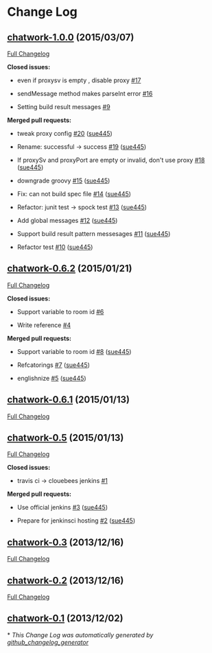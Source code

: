 # Change Log

## [chatwork-1.0.0](https://github.com/jenkinsci/chatwork-plugin/tree/chatwork-1.0.0) (2015/03/07)

[Full Changelog](https://github.com/jenkinsci/chatwork-plugin/compare/chatwork-0.6.2...chatwork-1.0.0)

**Closed issues:**

- even if proxysv is empty , disable proxy [\#17](https://github.com/jenkinsci/chatwork-plugin/issues/17)

- sendMessage method makes parseInt error [\#16](https://github.com/jenkinsci/chatwork-plugin/issues/16)

- Setting build result messages [\#9](https://github.com/jenkinsci/chatwork-plugin/issues/9)

**Merged pull requests:**

- tweak proxy config [\#20](https://github.com/jenkinsci/chatwork-plugin/pull/20) ([sue445](https://github.com/sue445))

- Rename: successful -\> success [\#19](https://github.com/jenkinsci/chatwork-plugin/pull/19) ([sue445](https://github.com/sue445))

- If proxySv and proxyPort are empty or invalid, don't use proxy [\#18](https://github.com/jenkinsci/chatwork-plugin/pull/18) ([sue445](https://github.com/sue445))

- downgrade groovy [\#15](https://github.com/jenkinsci/chatwork-plugin/pull/15) ([sue445](https://github.com/sue445))

- Fix: can not build spec file [\#14](https://github.com/jenkinsci/chatwork-plugin/pull/14) ([sue445](https://github.com/sue445))

- Refactor: junit test -\> spock test [\#13](https://github.com/jenkinsci/chatwork-plugin/pull/13) ([sue445](https://github.com/sue445))

- Add global messages [\#12](https://github.com/jenkinsci/chatwork-plugin/pull/12) ([sue445](https://github.com/sue445))

-  Support build result pattern messesages [\#11](https://github.com/jenkinsci/chatwork-plugin/pull/11) ([sue445](https://github.com/sue445))

- Refactor test [\#10](https://github.com/jenkinsci/chatwork-plugin/pull/10) ([sue445](https://github.com/sue445))

## [chatwork-0.6.2](https://github.com/jenkinsci/chatwork-plugin/tree/chatwork-0.6.2) (2015/01/21)

[Full Changelog](https://github.com/jenkinsci/chatwork-plugin/compare/chatwork-0.6.1...chatwork-0.6.2)

**Closed issues:**

- Support variable to room id [\#6](https://github.com/jenkinsci/chatwork-plugin/issues/6)

- Write reference [\#4](https://github.com/jenkinsci/chatwork-plugin/issues/4)

**Merged pull requests:**

- Support variable to room id  [\#8](https://github.com/jenkinsci/chatwork-plugin/pull/8) ([sue445](https://github.com/sue445))

- Refcatorings [\#7](https://github.com/jenkinsci/chatwork-plugin/pull/7) ([sue445](https://github.com/sue445))

- englishnize [\#5](https://github.com/jenkinsci/chatwork-plugin/pull/5) ([sue445](https://github.com/sue445))

## [chatwork-0.6.1](https://github.com/jenkinsci/chatwork-plugin/tree/chatwork-0.6.1) (2015/01/13)

[Full Changelog](https://github.com/jenkinsci/chatwork-plugin/compare/chatwork-0.5...chatwork-0.6.1)

## [chatwork-0.5](https://github.com/jenkinsci/chatwork-plugin/tree/chatwork-0.5) (2015/01/13)

[Full Changelog](https://github.com/jenkinsci/chatwork-plugin/compare/chatwork-0.3...chatwork-0.5)

**Closed issues:**

- travis ci -\> clouebees jenkins [\#1](https://github.com/jenkinsci/chatwork-plugin/issues/1)

**Merged pull requests:**

- Use official jenkins [\#3](https://github.com/jenkinsci/chatwork-plugin/pull/3) ([sue445](https://github.com/sue445))

- Prepare for jenkinsci hosting [\#2](https://github.com/jenkinsci/chatwork-plugin/pull/2) ([sue445](https://github.com/sue445))

## [chatwork-0.3](https://github.com/jenkinsci/chatwork-plugin/tree/chatwork-0.3) (2013/12/16)

[Full Changelog](https://github.com/jenkinsci/chatwork-plugin/compare/chatwork-0.2...chatwork-0.3)

## [chatwork-0.2](https://github.com/jenkinsci/chatwork-plugin/tree/chatwork-0.2) (2013/12/16)

[Full Changelog](https://github.com/jenkinsci/chatwork-plugin/compare/chatwork-0.1...chatwork-0.2)

## [chatwork-0.1](https://github.com/jenkinsci/chatwork-plugin/tree/chatwork-0.1) (2013/12/02)



\* *This Change Log was automatically generated by [github_changelog_generator](https://github.com/skywinder/Github-Changelog-Generator)*